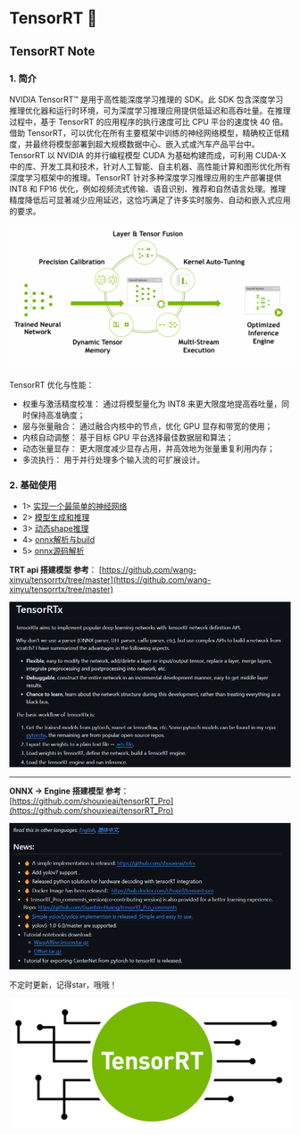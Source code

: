 # TensorRT :100:

## TensorRT Note

### 1. 简介
NVIDIA TensorRT™ 是用于高性能深度学习推理的 SDK。此 SDK 包含深度学习推理优化器和运行时环境，可为深度学习推理应用提供低延迟和高吞吐量。在推理过程中，基于 TensorRT 的应用程序的执行速度可比 CPU 平台的速度快 40 倍。借助 TensorRT，可以优化在所有主要框架中训练的神经网络模型，精确校正低精度，并最终将模型部署到超大规模数据中心、嵌入式或汽车产品平台中。TensorRT 以 NVIDIA 的并行编程模型 CUDA 为基础构建而成，可利用 CUDA-X 中的库、开发工具和技术，针对人工智能、自主机器、高性能计算和图形优化所有深度学习框架中的推理。TensorRT 针对多种深度学习推理应用的生产部署提供 INT8 和 FP16 优化，例如视频流式传输、语音识别、推荐和自然语言处理。推理精度降低后可显著减少应用延迟，这恰巧满足了许多实时服务、自动和嵌入式应用的要求。

![](./workspace/trt-info.png)

TensorRT 优化与性能：

- 权重与激活精度校准： 通过将模型量化为 INT8 来更大限度地提高吞吐量，同时保持高准确度；
- 层与张量融合： 通过融合内核中的节点，优化 GPU 显存和带宽的使用；
- 内核自动调整： 基于目标 GPU 平台选择最佳数据层和算法；
- 动态张量显存： 更大限度减少显存占用，并高效地为张量重复利用内存；
- 多流执行：     用于并行处理多个输入流的可扩展设计。

### 2. 基础使用

- 1> [实现一个最简单的神经网络](https://github.com/cvdong/TensorRT_dong/blob/main/src/base_src_1.cpp)
- 2> [模型生成和推理](https://github.com/cvdong/TensorRT_dong/blob/main/src/base_src_2.cpp)
- 3> [动态shape推理](https://github.com/cvdong/TensorRT_dong/blob/main/src/base_src_3.cpp)
- 4> [onnx解析与build](https://github.com/cvdong/TensorRT_dong/blob/main/src/base_src_4.cpp)
- 5> [onnx源码解析](https://github.com/cvdong/TensorRT_dong/blob/main/src/base_src_5.cpp)

**TRT api 搭建模型 参考**：
[https://github.com/wang-xinyu/tensorrtx/tree/master](https://github.com/wang-xinyu/tensorrtx/tree/master)

![Alt text](./workspace/tensorRTx.jpg)

---

**ONNX -> Engine 搭建模型 参考**：
[https://github.com/shouxieai/tensorRT_Pro](https://github.com/shouxieai/tensorRT_Pro)

![Alt text](./workspace/tensorrtPro.png)

不定时更新，记得star，哦哦！


![](./workspace/tensorrt-logo.png)
